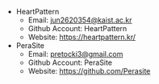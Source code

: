 - HeartPattern
  - Email: jun2620354@kaist.ac.kr
  - Github Account: HeartPattern
  - Website: https://heartpattern.kr/
- PeraSite
  - Email: pretocki3@gmail.com
  - Github Account: PeraSite
  - Website: https://github.com/Perasite
